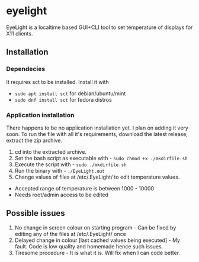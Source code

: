 # eyelight
EyeLight is a localtime based GUI+CLI tool to set temperature of displays for X11 clients.


## Installation

### Dependecies
It requires sct to be installed.
Install it with
* ```sudo apt install sct``` for debian/ubuntu/mint
* ```sudo dnf install sct``` for fedora distros

### Application installation 
There happens to be no application installation yet. I plan on adding it very soon.
To run the file with all it's requirements, download the latest release, extract the zip archive.
1. cd into the extracted archive.
2. Set the bash script as executable with  -   ```sudo chmod +x ./mkdirfile.sh```
3. Execute the script with                 -   ```sudo ./mkdirfile.sh ```
4. Run the binary with                     -   ```./EyeLight.out ```
5. Change values of files at /etc/.EyeLight/ to edit temperature values.
* Accepted range of temperature is between 1000 - 10000
* Needs root/admin access to be edited
   
## Possible issues
1. No change in screen colour on starting program - Can be fixed by editing any of the files at /etc/.EyeLight/ once
2. Delayed change in colour [last cached values being executed] - My fault. Code is low quality and homemade hence such issues.
3. Tiresome procedure - It is what it is. Will fix when I can code better.
